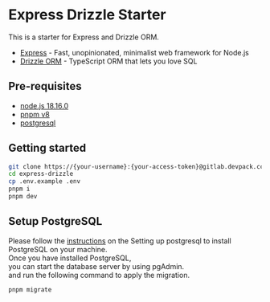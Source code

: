 # Express Drizzle Starter

This is a starter for Express and Drizzle ORM.

- [Express](https://expressjs.com/) - Fast, unopinionated, minimalist web framework for Node.js
- [Drizzle ORM](https://orm.drizzle.team/docs/quick-start) - TypeScript ORM that lets you love SQL

## Pre-requisites

- [node.js 18.16.0](https://nodejs.org/en/)
- [pnpm v8](https://pnpm.io/)
- [postgresql](https://www.postgresql.org/)

## Getting started

```bash
git clone https://{your-username}:{your-access-token}@gitlab.devpack.cc/vd2200/training/express-drizzle.git
cd express-drizzle
cp .env.example .env
pnpm i
pnpm dev
```

## Setup PostgreSQL

Please follow the [instructions](https://www.prisma.io/dataguide/postgresql/setting-up-a-local-postgresql-database) on the Setting up postgresql to install PostgreSQL on your machine. \
Once you have installed PostgreSQL, \
you can start the database server by using pgAdmin. \
and run the following command to apply the migration.

```bash
pnpm migrate
```
